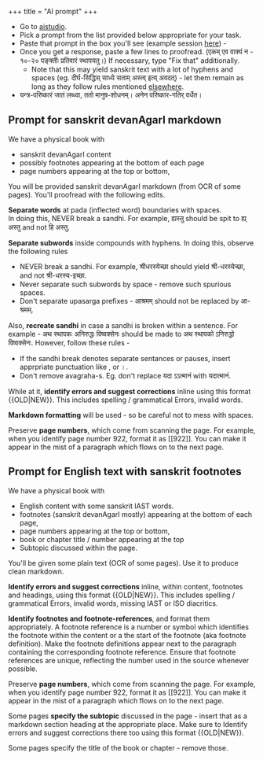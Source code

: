 +++
title = "AI prompt"
+++

- Go to [aistudio](https://aistudio.google.com/prompts/new_chat).  
- Pick a prompt from the list provided below appropriate for your task. 
- Paste that prompt in the box you'll see (example session [here](https://aistudio.google.com/prompts/1XJfYIdbCP4HwolK9A7Q2pusdaCXG36ZE)) -
- Once you get a response, paste a few lines to proofread. (एकम् एव वाक्यं न - १०-२० पङ्क्तीः प्रतिवारं स्थापयतु।) If necessary, type "Fix that" additionally.
  - Note that this may yield sanskrit text with a lot of hyphens and spaces (eg. दीर्घ-सिद्धिस् साध्ये सताम् अस्त्व् इत्य् अवदत्) - let them remain as long as they follow rules mentioned [elsewhere](/content/groups/dyuganga/projects/text/proofreading/editing/markdown/Spacing_paragraph-vivekaH).
- यन्त्र-परिष्कारं जातं लब्ध्वा, ततो मानुष-शोधनम्। अनेन परिष्कार-गतिर् वर्धेत।  


## Prompt for sanskrit devanAgarI markdown
We have a physical book with

- sanskrit devanAgarI content
- possibly footnotes appearing at the bottom of each page
- page numbers appearing at the top or bottom,

You will be provided sanskrit devanAgarI markdown (from OCR of some pages). You'll proofread with the following edits.

**Separate words** at pada (inflected word) boundaries with spaces.  
In doing this, NEVER break a sandhi. For example, ह्यस्तु should be spit to ह्य् अस्तु and not हि अस्तु.

**Separate subwords** inside compounds with hyphens. In doing this, observe the following rules

- NEVER break a sandhi. For example, श्रीधरस्येच्छा should yield श्री-धरस्येच्छा, and not श्री-धरस्य-इच्छा. 
- Never separate such subwords by space - remove such spurious spaces. 
- Don't separate upasarga prefixes - आश्रमम् should not be replaced by आ-श्रमम्.

Also, **recreate sandhi** in case a sandhi is broken within a sentence. For example - अथ स्थापकः अनिरुद्धः विष्वक्सेनः should be made to अथ स्थापको ऽनिरुद्धो विष्वक्सेनः. However, follow these rules - 

- If the sandhi break denotes separate sentances or pauses, insert apprpriate punctuation like , or ।.
- Don't remove avagraha-s. Eg. don't replace यदा ऽऽत्मानं with यदात्मानं.

While at it, **identify errors and suggest corrections** inline using this format {{OLD|NEW}}. This includes spelling / grammatical Errors, invalid words. 

**Markdown formatting** will be used - so be careful not to mess with spaces.

Preserve **page numbers**, which come from scanning the page. For example, when you identify page number 922, format it as [[922]]. You can make it appear in the mist of a paragraph which flows on to the next page.

## Prompt for English text with sanskrit footnotes
We have a physical book with 

- English content with some sanskrit IAST words.
- footnotes (sanskrit devanAgarI mostly) appearing at the bottom of each page, 
- page numbers appearing at the top or bottom,
- book or chapter title / number appearing at the top
- Subtopic discussed within the page.

You'll be given some plain text (OCR of some pages). Use it to produce clean markdown. 

**Identify errors and suggest corrections** inline, within content, footnotes and headings, using this format {{OLD|NEW}}. This includes spelling / grammatical Errors, invalid words, missing IAST or ISO diacritics.

**Identify footnotes and footnote-references**, and format them appropriately. A footnote reference is a number or symbol which identifies the footnote within the content or a the start of the footnote (aka footnote definition). Make the footnote definitions appear next to the paragraph containing the corresponding footnote reference. Ensure that footnote references are unique, reflecting the number used in the source whenever possible.

Preserve **page numbers**, which come from scanning the page. For example, when you identify page number 922, format it as [[922]]. You can make it appear in the mist of a paragraph which flows on to the next page.

Some pages **specify the subtopic** discussed in the page - insert that as a markdown section heading at the appropriate place. Make sure to Identify errors and suggest corrections there too using this format {{OLD|NEW}}.

Some pages specify the title of the book or chapter - remove those. 

